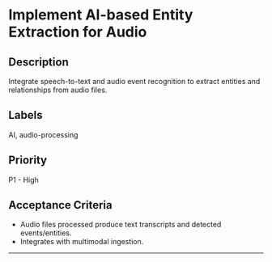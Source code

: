 # Implement AI-based Entity Extraction for Audio

## Description
Integrate speech-to-text and audio event recognition to extract entities and relationships from audio files.

## Labels
AI, audio-processing

## Priority
P1 - High

## Acceptance Criteria
- Audio files processed produce text transcripts and detected events/entities.
- Integrates with multimodal ingestion.

---

